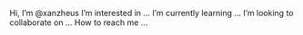 Hi, I’m @xanzheus
I’m interested in ...
I’m currently learning ...
I’m looking to collaborate on ...
How to reach me ...

<!---
xanzheus/xanzheus is a ✨ special ✨ repository because its `README.md` (this file) appears on your GitHub profile.
You can click the Preview link to take a look at your changes.
--->
